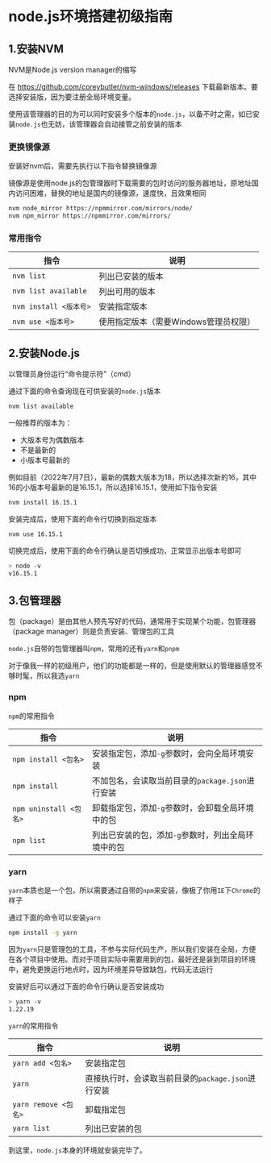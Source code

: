 # node.js环境搭建初级指南

## 1.安装NVM

NVM是Node.js version manager的缩写

在 https://github.com/coreybutler/nvm-windows/releases 下载最新版本。要选择安装版，因为要注册全局环境变量。

使用该管理器的目的为可以同时安装多个版本的`node.js`，以备不时之需，如已安装`node.js`也无妨，该管理器会自动接管之前安装的版本

### 更换镜像源

安装好nvm后，需要先执行以下指令替换镜像源

镜像源是使用node.js的包管理器时下载需要的包时访问的服务器地址，原地址国内访问困难，替换的地址是国内的镜像源，速度快，且效果相同

```bash
nvm node_mirror https://npmmirror.com/mirrors/node/
nvm npm_mirror https://npmmirror.com/mirrors/
```

### 常用指令

指令|说明
-|-
`nvm list`|列出已安装的版本
`nvm list available`|列出可用的版本
`nvm install <版本号>`|安装指定版本
`nvm use <版本号>`|使用指定版本（需要Windows管理员权限）

## 2.安装Node.js

以管理员身份运行“命令提示符”（cmd）

通过下面的命令查询现在可供安装的`node.js`版本
```bash
nvm list available
```

一般推荐的版本为：
- 大版本号为偶数版本
- 不是最新的
- 小版本号最新的

例如目前（2022年7月7日），最新的偶数大版本为18，所以选择次新的16，其中16的小版本号最新的是16.15.1，所以选择16.15.1，使用如下指令安装

```bash
nvm install 16.15.1
```

安装完成后，使用下面的命令行切换到指定版本
```bash
nvm use 16.15.1
```

切换完成后，使用下面的命令行确认是否切换成功，正常显示出版本号即可
```bash
> node -v
v16.15.1
```

## 3.包管理器

包（package）是由其他人预先写好的代码，通常用于实现某个功能，包管理器（package manager）则是负责安装、管理包的工具

`node.js`自带的包管理器叫`npm`，常用的还有`yarn`和`pnpm`

对于像我一样的初级用户，他们的功能都是一样的，但是使用默认的管理器感觉不够时髦，所以我选`yarn`

### npm

`npm`的常用指令

指令|说明
-|-
`npm install <包名>`|安装指定包，添加`-g`参数时，会向全局环境安装
`npm install`|不加包名，会读取当前目录的`package.json`进行安装
`npm uninstall <包名>`|卸载指定包，添加`-g`参数时，会卸载全局环境中的包
`npm list`|列出已安装的包，添加`-g`参数时，列出全局环境中的包

### yarn

`yarn`本质也是一个包，所以需要通过自带的`npm`来安装，像极了你用`IE`下`Chrome`的样子

通过下面的命令可以安装`yarn`
```bash
npm install -g yarn
```
因为`yarn`只是管理包的工具，不参与实际代码生产，所以我们安装在全局，方便在各个项目中使用。而对于项目实际中需要用到的包，最好还是装到项目的环境中，避免更换运行地点时，因为环境差异导致缺包，代码无法运行

安装好后可以通过下面的命令行确认是否安装成功
```bash
> yarn -v
1.22.19
```

`yarn`的常用指令

指令|说明
-|-
`yarn add <包名>`|安装指定包
`yarn`|直接执行时，会读取当前目录的`package.json`进行安装
`yarn remove <包名>`|卸载指定包
`yarn list`|列出已安装的包


到这里，`node.js`本身的环境就安装完毕了。

